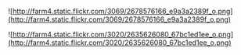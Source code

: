 ![http://farm4.static.flickr.com/3069/2678576166_e9a3a2389f_o.png](http://farm4.static.flickr.com/3069/2678576166_e9a3a2389f_o.png)

![http://farm4.static.flickr.com/3020/2635626080_67bc1ed1ee_o.png](http://farm4.static.flickr.com/3020/2635626080_67bc1ed1ee_o.png)